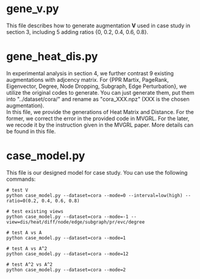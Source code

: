 # gene_v.py
This file describes how to generate augmentation $\textbf{V}$ used in case study in section 3, including 5 adding ratios {0, 0.2, 0.4, 0.6, 0.8}.
# gene_heat_dis.py
In experimental analysis in section 4, we further contrast 9 existing augmentations with adjcency matrix. For {PPR Martix, PageRank, Eigenvector, Degree, Node Dropping, Subgraph, Edge Perturbation}, we utilize the original codes to generate. You can just generate them, put them into "../dataset/cora/" and rename as "cora_XXX.npz" (XXX is the chosen augmentation). \
In this file, we provide the generations of Heat Matrix and Distance. For the former, we correct the error in the provided code in MVGRL. For the later, we recode it by the instruction given in the MVGRL paper. More details can be found in this file.
# case_model.py
This file is our designed model for case study. You can use the following commands:
```
# test V
python case_model.py --dataset=cora --mode=0 --interval=low(high) --ratio=0(0.2, 0.4, 0.6, 0.8)

# test existing views
python case_model.py --dataset=cora --mode=-1 --view=dis/heat/diff/node/edge/subgraph/pr/evc/degree

# test A vs A
python case_model.py --dataset=cora --mode=1

# test A vs A^2
python case_model.py --dataset=cora --mode=12

# test A^2 vs A^2
python case_model.py --dataset=cora --mode=2
```
